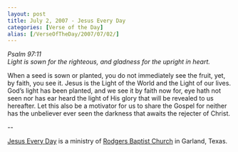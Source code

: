 ```yaml
---
layout: post
title: July 2, 2007 - Jesus Every Day
categories: [Verse of the Day]
alias: [/VerseOfTheDay/2007/07/02/]
---
```


_Psalm 97:11  
Light is sown for the righteous, and gladness for the upright in
heart._

When a seed is sown or planted, you do not immediately see the
fruit, yet, by faith, you see it. Jesus is the Light of the World and
the Light of our lives. God&rsquo;s light has been planted, and we see
it by faith now for, eye hath not seen nor has ear heard the light of
His glory that will be revealed to us hereafter. Let this also be a
motivator for us to share the Gospel for neither has the unbeliever
ever seen the darkness that awaits the rejecter of Christ.

 --

<a href=http://jesuseveryday.net>Jesus Every Day</a> is a ministry of <a href=http://rodgersbaptist.net>Rodgers Baptist Church</a> in Garland, Texas.
